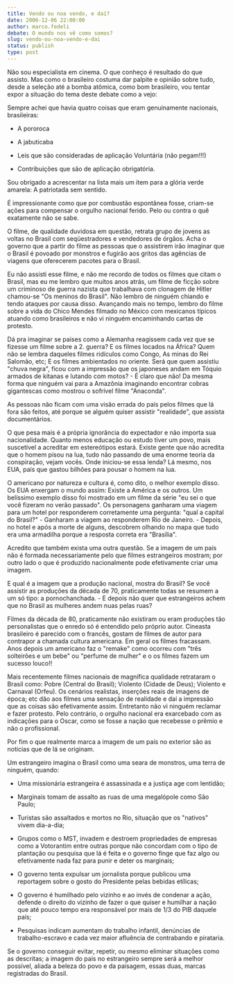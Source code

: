```yaml
---
title: Vendo ou noa vendo, e daí?
date: 2006-12-06 22:00:00
author: marco.fedeli
debate: O mundo nos vê como somos?
slug: vendo-ou-noa-vendo-e-dai
status: publish 
type: post
---
```


Não sou especialista em cinema. O que conheço é resultado do que assisto. Mas como o brasileiro costuma dar palpite e opinião sobre tudo, desde a seleção até a bomba atômica, como bom brasileiro, vou tentar expor a situação do tema deste debate como a vejo:  

  

Sempre achei que havia quatro coisas que eram genuinamente nacionais, brasileiras:  

  

- A pororoca  

- A jabuticaba  

- Leis que são consideradas de aplicação Voluntária (não pegam!!!)  

- Contribuições que são de aplicação obrigatória.  

  

Sou obrigado a acrescentar na lista mais um item para a glória verde amarela: A patriotada sem sentido.  

  

É impressionante como que por combustão espontânea fosse, criam-se ações para compensar o orgulho nacional ferido. Pelo ou contra o quê exatamente não se sabe.  

  

O filme, de qualidade duvidosa em questão, retrata grupo de jovens as voltas no Brasil com seqüestradores e vendedores de órgãos. Acha o governo que a partir do filme as pessoas que o assistirem irão imaginar que o Brasil é povoado por monstros e fugirão aos gritos das agências de viagens que oferecerem pacotes para o Brasil.  

  

Eu não assisti esse filme, e não me recordo de todos os filmes que citam o Brasil, mas eu me lembro que muitos anos atrás, um filme de ficção sobre um criminoso de guerra nazista que trabalhava com clonagem de Hitler chamou-se "Os meninos do Brasil". Não lembro de ninguém chiando e tendo ataques por causa disso. Avançando mais no tempo, lembro do filme sobre a vida do Chico Mendes filmado no México com mexicanos típicos atuando como brasileiros e não vi ninguém encaminhando cartas de protesto.   

  

Dá pra imaginar se paises como a Alemanha reagissem cada vez que se fizesse um filme sobre a 2. guerra? E os filmes locados na África? Quem não se lembra daqueles filmes ridículos como Congo, As minas do Rei Salomão, etc; E os filmes ambientados no oriente. Será que quem assistiu "chuva negra", ficou com a impressão que os japoneses andam em Tóquio armados de kitanas e lutando com motos? - É claro que não! Da mesma forma que ninguém vai para a Amazônia imaginando encontrar cobras gigantescas como mostrou o sofrível filme "Anaconda".  

  

As pessoas não ficam com uma visão errada do país pelos filmes que lá fora são feitos, até porque se alguém quiser assistir "realidade", que assista documentários.  

  

O que pesa mais é a própria ignorância do expectador e não importa sua nacionalidade. Quanto menos educação ou estudo tiver um povo, mais suscetível a acreditar em estereótipos estará. Existe gente que não acredita que o homem pisou na lua, tudo não passando de uma enorme teoria da conspiração, vejam vocês. Onde iniciou-se essa lenda? Lá mesmo, nos EUA, país que gastou bilhões para pousar o homem na lua.  

  

O americano por natureza e cultura é, como dito, o melhor exemplo disso. Os EUA enxergam o mundo assim: Existe a América e os outros. Um belíssimo exemplo disso foi mostrado em um filme da série "eu sei o que você fizeram no verão passado". Os personagens ganharam uma viagem para um hotel por responderem corretamente uma pergunta: "qual a capital do Brasil?" - Ganharam a viagem ao responderem Rio de Janeiro. - Depois, no hotel e após a morte de alguns, descobrem olhando no mapa que tudo era uma armadilha porque a resposta correta era "Brasília".  

  

Acredito que também exista uma outra questão. Se a imagem de um país não é formada necessariamente pelo que filmes estrangeiros mostram; por outro lado o que é produzido nacionalmente pode efetivamente criar uma imagem.  

  

E qual é a imagem que a produção nacional, mostra do Brasil? Se você assistir as produções da década de 70, praticamente todas se resumem a um só tipo: a pornochanchada. - E depois não quer que estrangeiros achem que no Brasil as mulheres andem nuas pelas ruas?  

  

Filmes da década de 80, praticamente não existiram ou eram produções tão personalistas que o enredo só é entendido pelo próprio autor. Cineasta brasileiro é parecido com o francês, gostam de filmes de autor para contrapor a chamada cultura americana. Em geral os filmes fracassam. Anos depois um americano faz o "remake" como ocorreu com "três solteirões e um bebe" ou "perfume de mulher" e o os filmes fazem um sucesso louco!!  

  

Mais recentemente filmes nacionais de magnífica qualidade retrataram o Brasil como: Pobre (Central do Brasil); Violento (Cidade de Deus); Violento e Carnaval (Orfeu). Os cenários realistas, inserções reais de imagens de época; etc dão aos filmes uma sensação de realidade e daí a impressão que as coisas são efetivamente assim. Entretanto não vi ninguém reclamar e fazer protesto. Pelo contrário, o orgulho nacional era exarcebado com as indicações para o Oscar, como se fosse a nação que recebesse o prêmio e não o profissional.  

  

Por fim o que realmente marca a imagem de um país no exterior são as notícias que de lá se originam.   

  

Um estrangeiro imagina o Brasil como uma seara de monstros, uma terra de ninguém, quando:  

  

- Uma missionária estrangeira é assassinada e a justiça age com lentidão;  

- Marginais tomam de assalto as ruas de uma megalópole como São Paulo;  

- Turistas são assaltados e mortos no Rio, situação que os "nativos" vivem dia-a-dia;  

- Grupos como o MST, invadem e destroem propriedades de empresas como a Votorantim entre outras porque não concordam com o tipo de plantação ou pesquisa que lá é feita e o governo finge que faz algo ou efetivamente nada faz para punir e deter os marginais;  

- O governo tenta expulsar um jornalista porque publicou uma reportagem sobre o gosto do Presidente pelas bebidas etílicas;  

- O governo é humilhado pelo vizinho e ao invés de condenar a ação, defende o direito do vizinho de fazer o que quiser e humilhar a nação que até pouco tempo era responsável por mais de 1/3 do PIB daquele país;  

- Pesquisas indicam aumentam do trabalho infantil, denúncias de trabalho-escravo e cada vez maior afluência de contrabando e pirataria.  

  

Se o governo conseguir evitar, repetir, ou mesmo eliminar situações como as descritas; a imagem do país no estrangeiro sempre será a melhor possível, aliada a beleza do povo e da paisagem, essas duas, marcas registradas do Brasil.   

